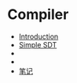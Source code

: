 
# Compiler

 - [Introduction](https://github.com/mebusy/notes/blob/master/dev_notes/Compiler_Introduction.md)
 - [Simple SDT](https://github.com/mebusy/notes/blob/master/dev_notes/Compiler_2_SimpleSyntax_Directed_Translator.md)
 - 
 - 
 - [笔记](https://github.com/mebusy/notes/blob/master/dev_notes/Compiler_Notes.md)
 